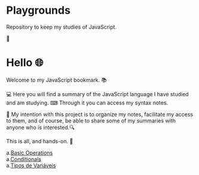 # Playgrounds
Repository to keep my studies of JavaScript.

🌟

# Hello 🌐

Welcome to my JavaScript bookmark. 📚

💻 Here you will find a summary of the JavaScript language I have studied and am studying.
⌨ Through it you can access my syntax notes.

💾 My intention with this project is to organize my notes, facilitate my access to them, and of course, be able to share some of my summaries with anyone who is interested.🔍

This is all, and hands-on. 🏁


a.<a href="https://github.com/MariliseMorona/Playgrounds/tree/main/js/syntaxjsWithExamples/basicOperations.js" target="blank" alt="Link de acesso aos conteúdos sobre Operações básicas em JavaScript.">Basic Operations</a><br>
a.<a href="https://github.com/MariliseMorona/Playgrounds/tree/main/js/syntaxjsWithExamples/conditional.js" target="blank" alt="Link de acesso aos conteúdos sobre Condicionais em JavaScript.">Conditionals</a><br>
a.<a href="https://github.com/MariliseMorona/Playgrounds/tree/main/js/syntaxjsWithExamples/variablesTypes.js" target="blank" alt="Link de acesso aos conteúdos sobre Tipos de Variáveis em JavaScript.">Tipos de Variáveis</a><br>